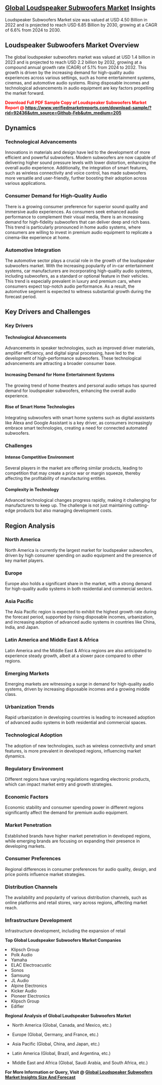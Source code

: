 <h2><a href="https://www.verifiedmarketreports.com/download-sample/?rid=92436&amp;utm_source=Github&amp;utm_medium=205" target="_blank">Global Loudspeaker Subwoofers Market</a> Insights</h2><p>Loudspeaker Subwoofers Market size was valued at USD 4.50 Billion in 2022 and is projected to reach USD 6.85 Billion by 2030, growing at a CAGR of 6.6% from 2024 to 2030.</p><p> <h2>Loudspeaker Subwoofers Market Overview</h2> <p>The global loudspeaker subwoofers market was valued at USD 1.4 billion in 2023 and is projected to reach USD 2.2 billion by 2032, growing at a compound annual growth rate (CAGR) of 5.1% from 2024 to 2032. This growth is driven by the increasing demand for high-quality audio experiences across various settings, such as home entertainment systems, cinemas, and automotive audio systems. Rising disposable incomes and technological advancements in audio equipment are key factors propelling the market forward. </p> <p><strong><p><span class=""><span style="color: #ff0000;"><strong>Download Full PDF Sample Copy of Loudspeaker Subwoofers Market Report</strong> @ </span><a href="https://www.verifiedmarketreports.com/download-sample/?rid=92436&amp;utm_source=Github-Feb&amp;utm_medium=205" target="_blank">https://www.verifiedmarketreports.com/download-sample/?rid=92436&amp;utm_source=Github-Feb&amp;utm_medium=205</a></span></p></strong></p> <h2>Dynamics</h2> <h3>Technological Advancements</h3> <p>Innovations in materials and design have led to the development of more efficient and powerful subwoofers. Modern subwoofers are now capable of delivering higher sound pressure levels with lower distortion, enhancing the overall audio experience. Additionally, the integration of smart features, such as wireless connectivity and voice control, has made subwoofers more versatile and user-friendly, further boosting their adoption across various applications. </p> <h3>Consumer Demand for High-Quality Audio</h3> <p>There is a growing consumer preference for superior sound quality and immersive audio experiences. As consumers seek enhanced audio performance to complement their visual media, there is an increasing demand for high-fidelity subwoofers that can deliver deep and rich bass. This trend is particularly pronounced in home audio systems, where consumers are willing to invest in premium audio equipment to replicate a cinema-like experience at home. </p> <h3>Automotive Integration</h3> <p>The automotive sector plays a crucial role in the growth of the loudspeaker subwoofers market. With the increasing popularity of in-car entertainment systems, car manufacturers are incorporating high-quality audio systems, including subwoofers, as a standard or optional feature in their vehicles. This trend is especially prevalent in luxury and premium cars, where consumers expect top-notch audio performance. As a result, the automotive segment is expected to witness substantial growth during the forecast period. </p> <h2>Key Drivers and Challenges</h2> <h3>Key Drivers</h3> <h4>Technological Advancements</h4> <p>Advancements in speaker technologies, such as improved driver materials, amplifier efficiency, and digital signal processing, have led to the development of high-performance subwoofers. These technological advancements are attracting a broader consumer base. </p> <h4>Increasing Demand for Home Entertainment Systems</h4> <p>The growing trend of home theaters and personal audio setups has spurred demand for loudspeaker subwoofers, enhancing the overall audio experience. </p> <h4>Rise of Smart Home Technologies</h4> <p>Integrating subwoofers with smart home systems such as digital assistants like Alexa and Google Assistant is a key driver, as consumers increasingly embrace smart technologies, creating a need for connected automated subwoofers. </p> <h3>Challenges</h3> <h4>Intense Competitive Environment</h4> <p>Several players in the market are offering similar products, leading to competition that may create a price war or margin squeeze, thereby affecting the profitability of manufacturing entities. </p> <h4>Complexity in Technology</h4> <p>Advanced technological changes progress rapidly, making it challenging for manufacturers to keep up. The challenge is not just maintaining cutting-edge products but also managing development costs. </p> <h2>Region Analysis</h2> <h3>North America</h3> <p>North America is currently the largest market for loudspeaker subwoofers, driven by high consumer spending on audio equipment and the presence of key market players. </p> <h3>Europe</h3> <p>Europe also holds a significant share in the market, with a strong demand for high-quality audio systems in both residential and commercial sectors. </p> <h3>Asia Pacific</h3> <p>The Asia Pacific region is expected to exhibit the highest growth rate during the forecast period, supported by rising disposable incomes, urbanization, and increasing adoption of advanced audio systems in countries like China, India, and Japan. </p> <h3>Latin America and Middle East & Africa</h3> <p>Latin America and the Middle East & Africa regions are also anticipated to experience steady growth, albeit at a slower pace compared to other regions. </p> <h3>Emerging Markets</h3> <p>Emerging markets are witnessing a surge in demand for high-quality audio systems, driven by increasing disposable incomes and a growing middle class. </p> <h3>Urbanization Trends</h3> <p>Rapid urbanization in developing countries is leading to increased adoption of advanced audio systems in both residential and commercial spaces. </p> <h3>Technological Adoption</h3> <p>The adoption of new technologies, such as wireless connectivity and smart features, is more prevalent in developed regions, influencing market dynamics. </p> <h3>Regulatory Environment</h3> <p>Different regions have varying regulations regarding electronic products, which can impact market entry and growth strategies. </p> <h3>Economic Factors</h3> <p>Economic stability and consumer spending power in different regions significantly affect the demand for premium audio equipment. </p> <h3>Market Penetration</h3> <p>Established brands have higher market penetration in developed regions, while emerging brands are focusing on expanding their presence in developing markets. </p> <h3>Consumer Preferences</h3> <p>Regional differences in consumer preferences for audio quality, design, and price points influence market strategies. </p> <h3>Distribution Channels</h3> <p>The availability and popularity of various distribution channels, such as online platforms and retail stores, vary across regions, affecting market reach. </p> <h3>Infrastructure Development</h3> <p>Infrastructure development, including the expansion of retail</p><p><strong>Top Global Loudspeaker Subwoofers Market Companies</strong></p><div data-test-id=""><p><li>Klipsch Group</li><li> Polk Audio</li><li> Yamaha</li><li> ELAC Electroacustic</li><li> Sonos</li><li> Samsung</li><li> JL Audio</li><li> Alpine Electronics</li><li> Kicker Audio</li><li> Pioneer Electronics</li><li> Klipsch Group</li><li> Edifier</li></p><div><strong>Regional Analysis of&nbsp;Global Loudspeaker Subwoofers Market</strong></div><ul><li dir="ltr"><p dir="ltr">North America&nbsp;(Global, Canada, and Mexico, etc.)</p></li><li dir="ltr"><p dir="ltr">Europe (Global, Germany, and France, etc.)</p></li><li dir="ltr"><p dir="ltr">Asia Pacific&nbsp;(Global, China, and Japan, etc.)</p></li><li dir="ltr"><p dir="ltr">Latin America&nbsp;(Global, Brazil, and Argentina, etc.)</p></li><li dir="ltr">Middle East and Africa&nbsp;(Global, Saudi Arabia, and South Africa, etc.)</li></ul><p><strong>For More Information or Query, Visit @&nbsp;</strong><strong><a href="https://www.verifiedmarketreports.com/product/global-loudspeaker-subwoofers-market-growth-2019-2024/?utm_source=Github&amp;utm_medium=205" target="_blank">Global Loudspeaker Subwoofers Market Insights Size And Forecast</a></strong></p></div>
